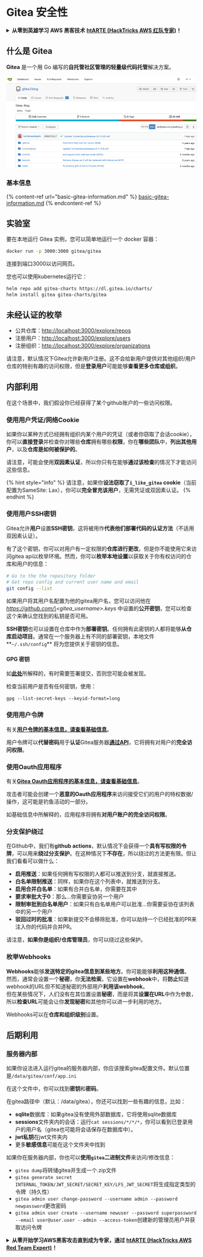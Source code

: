 # Gitea 安全性

<details>

<summary><strong>从零到英雄学习 AWS 黑客技术</strong> <a href="https://training.hacktricks.xyz/courses/arte"><strong>htARTE (HackTricks AWS 红队专家)</strong></a><strong>！</strong></summary>

支持 HackTricks 的其他方式：

* 如果您想在 **HackTricks 中看到您的公司广告** 或 **下载 HackTricks 的 PDF**，请查看[**订阅计划**](https://github.com/sponsors/carlospolop)！
* 获取 [**官方 PEASS & HackTricks 商品**](https://peass.creator-spring.com)
* 发现 [**PEASS 家族**](https://opensea.io/collection/the-peass-family)，我们独家的 [**NFTs 集合**](https://opensea.io/collection/the-peass-family)
* **加入** 💬 [**Discord 群组**](https://discord.gg/hRep4RUj7f) 或 [**telegram 群组**](https://t.me/peass) 或在 **Twitter** 🐦 上**关注**我 [**@carlospolopm**](https://twitter.com/carlospolopm)**。**
* **通过向** [**HackTricks**](https://github.com/carlospolop/hacktricks) 和 [**HackTricks Cloud**](https://github.com/carlospolop/hacktricks-cloud) github 仓库提交 PR 来**分享您的黑客技巧。

</details>

## 什么是 Gitea

**Gitea** 是一个用 Go 编写的**自托管社区管理的轻量级代码托管**解决方案。

![](<../../.gitbook/assets/image (5) (1) (1) (1).png>)

### 基本信息

{% content-ref url="basic-gitea-information.md" %}
[basic-gitea-information.md](basic-gitea-information.md)
{% endcontent-ref %}

## 实验室

要在本地运行 Gitea 实例，您可以简单地运行一个 docker 容器：
```bash
docker run -p 3000:3000 gitea/gitea
```
连接到端口3000以访问网页。

您也可以使用kubernetes运行它：
```
helm repo add gitea-charts https://dl.gitea.io/charts/
helm install gitea gitea-charts/gitea
```
## 未经认证的枚举

* 公共仓库：[http://localhost:3000/explore/repos](http://localhost:3000/explore/repos)
* 注册用户：[http://localhost:3000/explore/users](http://localhost:3000/explore/users)
* 注册组织：[http://localhost:3000/explore/organizations](http://localhost:3000/explore/organizations)

请注意，默认情况下Gitea允许新用户注册。这不会给新用户提供对其他组织/用户仓库的特别有趣的访问权限，但是**登录用户**可能能够**查看更多仓库或组织**。

## 内部利用

在这个场景中，我们假设你已经获得了某个github账户的一些访问权限。

### 使用用户凭证/网络Cookie

如果你以某种方式已经拥有组织内某个用户的凭证（或者你窃取了会话cookie），你可以**直接登录**并检查你对哪些**仓库**拥有哪些**权限**，你在**哪些团队**中，**列出其他用户**，以及**仓库是如何被保护的**。

请注意，可能会使用**双因素认证**，所以你只有在能够**通过该检查**的情况下才能访问这些信息。

{% hint style="info" %}
请注意，如果你**设法窃取了`i_like_gitea` cookie**（当前配置为SameSite: Lax），你可以**完全冒充该用户**，无需凭证或双因素认证。
{% endhint %}

### 使用用户SSH密钥

Gitea允许**用户**设置**SSH密钥**，这将被用作**代表他们部署代码的认证方法**（不适用双因素认证）。

有了这个密钥，你可以对用户有一定权限的**仓库进行更改**，但是你不能使用它来访问gitea api以枚举环境。然而，你可以**枚举本地设置**以获取关于你有权访问的仓库和用户的信息：
```bash
# Go to the the repository folder
# Get repo config and current user name and email
git config --list
```
如果用户将其用户名配置为他的gitea用户名，您可以访问他在 _https://github.com/\<gitea\_username>.keys_ 中设置的**公开密钥**，您可以检查这个来确认您找到的私钥是否可用。

**SSH密钥**也可以设置在仓库中作为**部署密钥**。任何拥有此密钥的人都将能够**从仓库启动项目**。通常在一个服务器上有不同的部署密钥，本地文件**`~/.ssh/config`** 将为您提供关于密钥的信息。

#### GPG 密钥

如[**此处**](broken-reference/)所解释的，有时需要签署提交，否则您可能会被发现。

检查当前用户是否有任何密钥，使用：
```shell
gpg --list-secret-keys --keyid-format=long
```
### 使用用户令牌

有关[**用户令牌的基本信息，请查看基础信息**](basic-gitea-information.md#personal-access-tokens)。

用户令牌可以**代替密码**用于**认证**Gitea服务器[**通过API**](https://try.gitea.io/api/swagger#/)，它将拥有对用户的**完全访问权限**。

### 使用Oauth应用程序

有关[**Gitea Oauth应用程序的基本信息，请查看基础信息**](./#with-oauth-application)。

攻击者可能会创建一个**恶意的Oauth应用程序**来访问接受它们的用户的特权数据/操作，这可能是钓鱼活动的一部分。

如基础信息中所解释的，应用程序将拥有**对用户账户的完全访问权限**。

### 分支保护绕过

在Github中，我们有**github actions**，默认情况下会获得一个**具有写权限的令牌**，可以用来**绕过分支保护**。在这种情况下**不存在**，所以绕过的方法更有限。但让我们看看可以做什么：

* **启用推送**：如果任何拥有写权限的人都可以推送到分支，就直接推送。
* **白名单限制推送**：同样，如果你在这个列表中，就推送到分支。
* **启用合并白名单**：如果有合并白名单，你需要在其中
* **要求审批大于0**：那么...你需要妥协另一个用户
* **限制审批到白名单用户**：如果只有白名单用户可以批准...你需要妥协在该列表中的另一个用户
* **驳回过时的批准**：如果新提交不会移除批准，你可以劫持一个已经批准的PR来注入你的代码并合并PR。

请注意，**如果你是组织/仓库管理员**，你可以绕过这些保护。

### 枚举Webhooks

**Webhooks**能够**发送特定的gitea信息到某些地方**。你可能能够**利用这种通信**。\
然而，通常会设置一个**秘密**，你**无法检索**，它设置在**webhook**中，将**防止**知道webhook的URL但不知道秘密的外部用户**利用该webhook**。\
但在某些情况下，人们没有在其位置设置**秘密**，而是将其**设置在URL**中作为参数，所以**检查URL**可能会让你**发现秘密**和其他你可以进一步利用的地方。

Webhooks可以在**仓库和组织级别**设置。

## 后期利用

### 服务器内部

如果你设法进入运行gitea的服务器内部，你应该搜索gitea配置文件。默认位置是`/data/gitea/conf/app.ini`

在这个文件中，你可以找到**密钥**和**密码**。

在gitea路径中（默认：/data/gitea），你还可以找到一些有趣的信息，比如：

* **sqlite**数据库：如果gitea没有使用外部数据库，它将使用sqlite数据库
* **sessions**文件夹内的会话：运行`cat sessions/*/*/*`，你可以看到已登录用户的用户名（gitea也可能将会话保存在数据库中）。
* **jwt私钥**在jwt文件夹内
* 更多**敏感信息**可能在这个文件夹中找到

如果你在服务器内部，你也可以**使用`gitea`二进制文件**来访问/修改信息：

* `gitea dump`将转储gitea并生成一个.zip文件
* `gitea generate secret INTERNAL_TOKEN/JWT_SECRET/SECRET_KEY/LFS_JWT_SECRET`将生成指定类型的令牌（持久性）
* `gitea admin user change-password --username admin --password newpassword`更改密码
* `gitea admin user create --username newuser --password superpassword --email user@user.user --admin --access-token`创建新的管理员用户并获取访问令牌

<details>

<summary><strong>从零开始学习AWS黑客攻击直到成为专家，通过</strong> <a href="https://training.hacktricks.xyz/courses/arte"><strong>htARTE (HackTricks AWS Red Team Expert)</strong></a><strong>！</strong></summary>

支持HackTricks的其他方式：

* 如果你想在**HackTricks中看到你的公司广告**或**下载HackTricks的PDF**，请查看[**订阅计划**](https://github.com/sponsors/carlospolop)！
* 获取[**官方PEASS & HackTricks商品**](https://peass.creator-spring.com)
* 发现[**PEASS家族**](https://opensea.io/collection/the-peass-family)，我们独家的[**NFTs系列**](https://opensea.io/collection/the-peass-family)
* **加入** 💬 [**Discord群组**](https://discord.gg/hRep4RUj7f)或[**telegram群组**](https://t.me/peass)或在**Twitter** 🐦 上**关注**我 [**@carlospolopm**](https://twitter.com/carlospolopm)**。**
* **通过向** [**HackTricks**](https://github.com/carlospolop/hacktricks) 和 [**HackTricks Cloud**](https://github.com/carlospolop/hacktricks-cloud) github仓库提交PR来分享你的黑客技巧。

</details>
